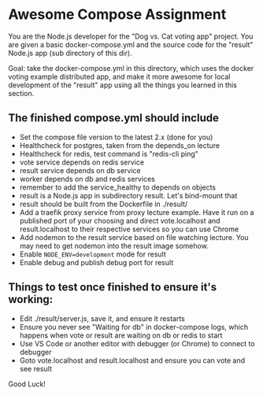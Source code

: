 # Awesome Compose Assignment

You are the Node.js developer for the "Dog vs. Cat voting app" project.
You are given a basic docker-compose.yml and the source code for the "result"
Node.js app (sub directory of this dir).

Goal: take the docker-compose.yml in this directory, which uses the docker
voting example distributed app, and make it more awesome for local development
of the "result" app using all the things you learned in this section.

## The finished compose.yml should include

* Set the compose file version to the latest 2.x (done for you)
* Healthcheck for postgres, taken from the depends_on lecture
* Healthcheck for redis, test command is "redis-cli ping"
* vote service depends on redis service
* result service depends on db service
* worker depends on db and redis services
* remember to add the service_healthy to depends on objects
* result is a Node.js app in subdirectory result. Let's bind-mount that
* result should be built from the Dockerfile in ./result/
* Add a traefik proxy service from proxy lecture example. Have it run 
on a published port of your choosing and direct vote.localhost and 
result.localhost to their respective services so you can use Chrome
* Add nodemon to the result service based on file watching lecture. You 
may need to get nodemon into the result image somehow.
* Enable `NODE_ENV=development` mode for result
* Enable debug and publish debug port for result

## Things to test once finished to ensure it's working:

* Edit ./result/server.js, save it, and ensure it restarts
* Ensure you never see "Waiting for db" in docker-compose logs, which happens
when vote or result are waiting on db or redis to start
* Use VS Code or another editor with debugger (or Chrome) to connect to debugger
* Goto vote.localhost and result.localhost and ensure you can vote and see result

Good Luck!
